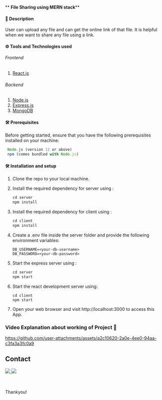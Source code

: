 ** <b>File Sharing using MERN stack</b>**

#### 🧾 Description

User can upload any file and can get the online link of that file. It is helpful when we want to share any file using a link.

#### ⚙ Tools and Technologies used

###### Frontend

1. [React.js](https://reactjs.org/)

###### Backend

1. [Node.js](https://nodejs.org/en/)
2. [Express.js](https://expressjs.com/)
3. [MongoDB](https://www.mongodb.com/)

#### 🛠 Prerequisites

Before getting started, ensure that you have the following prerequisites installed on your machine:

   ```javascript
    Node.js (version 12 or above) 
    npm (comes bundled with Node.js)
   ```

#### 🛠 Installation and setup

1. Clone the repo to your local machine.
2. Install the required dependency for server using :

   ```javascript
   cd server
   npm install
   ```

3. Install the required dependency for client using :

   ```javascript
   cd client
   npm install
   ```

5. Create a .env file inside the server folder and provide the following environment variables:

   ```
   DB_USERNAME=<your-db-username>
   DB_PASSWORD=<your-db-password>

   ```

6. Start the express server using :

   ```javascript
   cd server
   npm start
   ```

7. Start the react development server using:

   ```javascrip
   cd client
   npm start
   ```

9. Open your web browser and visit http://localhost:3000 to access this App.

### Video Explanation about working of Project  🎥
https://github.com/user-attachments/assets/a2c10620-2a0e-4ee0-94aa-c3fa3a3fc0a9


<!-- CONTACT -->

## Contact

<a target="_blank" href="https://www.linkedin.com/in/hritik-singh-45648b1a4/">
 <img src="https://img.shields.io/badge/linkedin-%230077B5.svg?&style=for-the-badge&logo=linkedin&logoColor=white" />
</a>
<a target="_blank" href="mailto:hritiksinghrajput05162@gmail.com">
 <img src="https://img.shields.io/badge/gmail-D14836?&style=for-the-badge&logo=gmail&logoColor=white" />
</a>

<br>
<br>
<br>

Thankyou!
